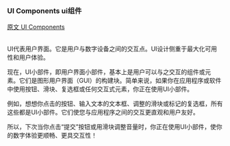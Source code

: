 ### UI Components  ui组件
[原文 UI Components](https://docs.cocos2d-x.org/cocos2d-x/v4/en/scenes/) 
<br>
<br>

UI代表用户界面。它是用户与数字设备之间的交互点。UI设计侧重于最大化可用性和用户体验。

现在，UI小部件，即用户界面小部件，基本上是用户可以与之交互的组件或元素。它们是图形用户界面（GUI）的构建块。简单来说，如果你在应用程序或软件中使用按钮、滑块、复选框或任何交互式元素，你正在使用UI小部件。

例如，想想你点击的按钮、输入文本的文本框、调整的滑块或标记的复选框，所有这些都是UI小部件。它们使您与应用程序之间的交互更直观和用户友好。

所以，下次当你点击“提交”按钮或用滑块调整音量时，你正在使用UI小部件，使你的数字体验更顺畅、更具交互性！
